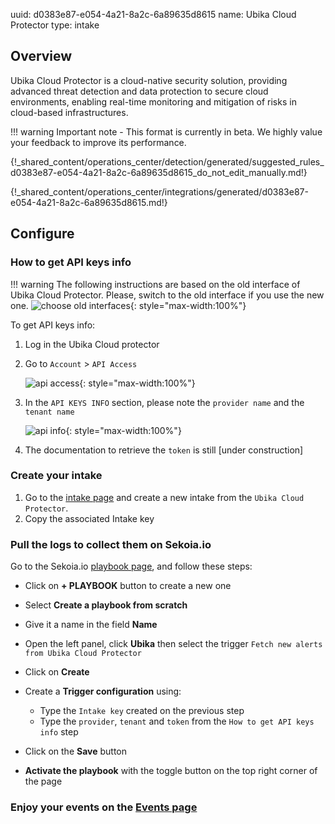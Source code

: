 uuid: d0383e87-e054-4a21-8a2c-6a89635d8615
name: Ubika Cloud Protector
type: intake

## Overview

Ubika Cloud Protector is a cloud-native security solution, providing advanced threat detection and data protection to secure cloud environments, enabling real-time monitoring and mitigation of risks in cloud-based infrastructures.

!!! warning
    Important note - This format is currently in beta. We highly value your feedback to improve its performance.

{!_shared_content/operations_center/detection/generated/suggested_rules_d0383e87-e054-4a21-8a2c-6a89635d8615_do_not_edit_manually.md!}

{!_shared_content/operations_center/integrations/generated/d0383e87-e054-4a21-8a2c-6a89635d8615.md!}

## Configure

### How to get API keys info

!!! warning
    The following instructions are based on the old interface of Ubika Cloud Protector. Please, switch to the old interface if you use the new one.
    ![choose old interfaces](/assets/operation_center/integration_catalog/cloud_and_saas/ubika_cloud_protector/switch.png){: style="max-width:100%"}

To get API keys info:


1. Log in the Ubika Cloud protector
2. Go to `Account` > `API Access`

    ![api access](/assets/operation_center/integration_catalog/cloud_and_saas/ubika_cloud_protector/api_access.png){: style="max-width:100%"}

3. In the `API KEYS INFO` section, please note the `provider name` and the `tenant name`

    ![api info](/assets/operation_center/integration_catalog/cloud_and_saas/ubika_cloud_protector/api_keys_info.png){: style="max-width:100%"}

4. The documentation to retrieve the `token` is still [under construction]

### Create your intake

1. Go to the [intake page](https://app.sekoia.io/operations/intakes) and create a new intake from the `Ubika Cloud Protector`.
2. Copy the associated Intake key

### Pull the logs to collect them on Sekoia.io

Go to the Sekoia.io [playbook page](https://app.sekoia.io/operations/playbooks), and follow these steps:

- Click on **+ PLAYBOOK** button to create a new one
- Select **Create a playbook from scratch**
- Give it a name in the field **Name**
- Open the left panel, click **Ubika** then select the trigger `Fetch new alerts from Ubika Cloud Protector`
- Click on **Create**
- Create a **Trigger configuration** using:

    * Type the `Intake key` created on the previous step
    * Type the `provider`, `tenant` and `token` from the `How to get API keys info` step 

- Click on the **Save** button
- **Activate the playbook** with the toggle button on the top right corner of the page

### Enjoy your events on the [Events page](https://app.sekoia.io/operations/events)
